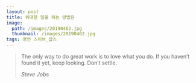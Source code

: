```yaml
---
layout: post
title: 위대한 일을 하는 방법은
image:
  path: /images/20190402.jpg
  thumbnail: /images/20190402.jpg
tags: 명언 스티브_잡스
---
```


> The only way to do great work is to love what you do. If you haven’t found it yet, keep looking. Don’t settle.
> 
> <cite>Steve Jobs</cite>
